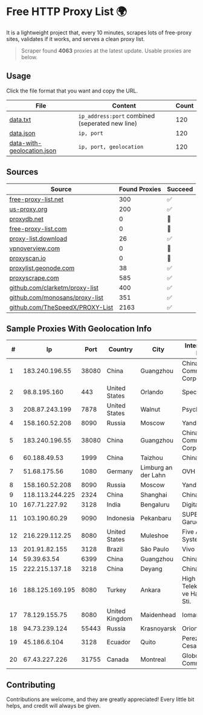 
# Free HTTP Proxy List 🌍

It is a lightweight project that, every 10 minutes, scrapes lots of free-proxy sites, validates if it works, and serves a clean proxy list.


> Scraper found **4063** proxies at the latest update. Usable proxies are below.

## Usage

Click the file format that you want and copy the URL.


|File|Content|Count|
|----|-------|-----|
|[data.txt](https://raw.githubusercontent.com/themiralay/Proxy-List-World/master/data.txt)|`ip_address:port` combined (seperated new line)|120|
|[data.json](https://raw.githubusercontent.com/themiralay/Proxy-List-World/master/data.json)|`ip, port`|120|
|[data-with-geolocation.json](https://raw.githubusercontent.com/themiralay/Proxy-List-World/master/data-with-geolocation.json)|`ip, port, geolocation`|120|

## Sources

|Source|Found Proxies|Succeed|
|------|-------------|-------|
|[free-proxy-list.net](https://free-proxy-list.net)|300|✅|
|[us-proxy.org](https://www.us-proxy.org)|200|✅|
|[proxydb.net](http://proxydb.net)|0|🚫|
|[free-proxy-list.com](https://free-proxy-list.com/?page=&port=&type%5B%5D=http&type%5B%5D=https&up_time=0&search=Search)|0|🚫|
|[proxy-list.download](https://www.proxy-list.download/HTTP)|26|✅|
|[vpnoverview.com](https://vpnoverview.com/privacy/anonymous-browsing/free-proxy-servers)|0|🚫|
|[proxyscan.io](https://www.proxyscan.io)|0|🚫|
|[proxylist.geonode.com](https://proxylist.geonode.com/api/proxy-list?limit=300&page=1&sort_by=lastChecked&sort_type=desc&protocols=http,https)|38|✅|
|[proxyscrape.com](https://api.proxyscrape.com/v2/?request=displayproxies&protocol=http&timeout=10000&country=all&ssl=all&anonymity=all)|585|✅|
|[github.com/clarketm/proxy-list](https://raw.githubusercontent.com/clarketm/proxy-list/master/proxy-list-raw.txt)|400|✅|
|[github.com/monosans/proxy-list](https://raw.githubusercontent.com/monosans/proxy-list/main/proxies/http.txt)|351|✅|
|[github.com/TheSpeedX/PROXY-List](https://raw.githubusercontent.com/TheSpeedX/PROXY-List/master/http.txt)|2163|✅|


## Sample Proxies With Geolocation Info

|#|Ip|Port|Country|City|Internet Service Provider|
|-|--|----|-------|----|-------------------------|
|1|183.240.196.55|38080|China|Guangzhou|China Mobile Communications Corporation|
|2|98.8.195.160|443|United States|Orlando|Spectrum|
|3|208.87.243.199|7878|United States|Walnut|Psychz Networks|
|4|158.160.52.208|8090|Russia|Moscow|Yandex.Cloud LLC|
|5|183.240.196.55|38080|China|Guangzhou|China Mobile Communications Corporation|
|6|60.188.49.53|1999|China|Taizhou|Chinanet|
|7|51.68.175.56|1080|Germany|Limburg an der Lahn|OVH SAS|
|8|158.160.52.208|8090|Russia|Moscow|Yandex.Cloud LLC|
|9|118.113.244.225|2324|China|Shanghai|Chinanet|
|10|167.71.227.92|3128|India|Bengaluru|DigitalOcean, LLC|
|11|103.190.60.29|9090|Indonesia|Pekanbaru|SUPERLINK - PT Garuda Super Link|
|12|216.229.112.25|8080|United States|Muleshoe|Five Area Systems, LLC|
|13|201.91.82.155|3128|Brazil|São Paulo|Vivo|
|14|59.39.63.54|6399|China|Guangzhou|Chinanet|
|15|222.215.137.18|3218|China|Deyang|Chinanet|
|16|188.125.169.195|8080|Turkey|Ankara|High Speed Telekomunikasyon ve Hab. Hiz. Ltd. Sti.|
|17|78.129.155.75|8080|United Kingdom|Maidenhead|Iomart Hosting Ltd|
|18|94.73.239.124|55443|Russia|Krasnoyarsk|Orion Telecom|
|19|45.186.6.104|3128|Ecuador|Quito|Perez Tito Julio Cesar|
|20|67.43.227.226|31755|Canada|Montreal|GloboTech Communications|



## Contributing

Contributions are welcome, and they are greatly appreciated! Every
little bit helps, and credit will always be given.

